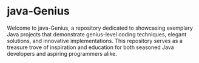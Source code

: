# java-Genius
Welcome to java-Genius, a repository dedicated to showcasing exemplary Java projects that demonstrate genius-level coding techniques, elegant solutions, and innovative implementations. This repository serves as a treasure trove of inspiration and education for both seasoned Java developers and aspiring programmers alike.
